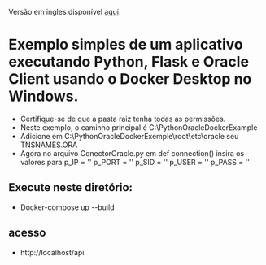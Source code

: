 Versão em ingles disponível [aqui](https://github.com/LeandrodSouza/PythonOracleDockerExemple/blob/main/README-en-us.md).

# Exemplo simples de um aplicativo executando Python, Flask e Oracle Client usando o Docker Desktop no Windows.
* Certifique-se de que a pasta raiz tenha todas as permissões.
* Neste exemplo, o caminho principal é C:\PythonOracleDockerExample
* Adicione em C:\PythonOracleDockerExemple\root\etc\oracle seu TNSNAMES.ORA
* Agora no arquivo ConectorOracle.py em def connection() insira os valores para p_IP = '' p_PORT = '' p_SID = '' p_USER = '' p_PASS = ''
## Execute neste diretório:
 * Docker-compose up --build
## acesso
 * http://localhost/api
